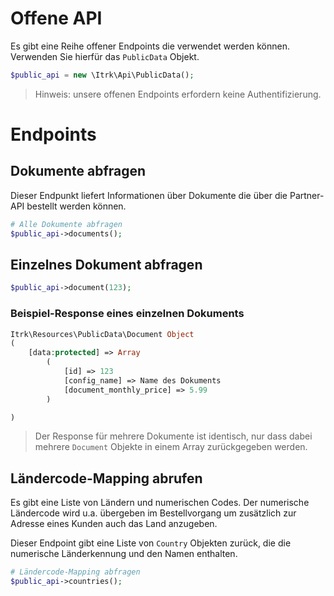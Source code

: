 # Offene API

Es gibt eine Reihe offener Endpoints die verwendet werden können. Verwenden Sie hierfür das
`PublicData` Objekt.

```php
$public_api = new \Itrk\Api\PublicData();
```

> Hinweis: unsere offenen Endpoints erfordern keine Authentifizierung.

# Endpoints

## Dokumente abfragen

Dieser Endpunkt liefert Informationen über Dokumente die über die Partner-API bestellt werden können.

````php
# Alle Dokumente abfragen
$public_api->documents();
````

## Einzelnes Dokument abfragen

````php
$public_api->document(123);
````

### Beispiel-Response eines einzelnen Dokuments

```php
Itrk\Resources\PublicData\Document Object
(
    [data:protected] => Array
        (
            [id] => 123
            [config_name] => Name des Dokuments
            [document_monthly_price] => 5.99
        )

)
```

> Der Response für mehrere Dokumente ist identisch, nur dass dabei mehrere `Document` Objekte in einem Array
> zurückgegeben werden.

## Ländercode-Mapping abrufen

Es gibt eine Liste von Ländern und numerischen Codes. Der numerische Ländercode wird u.a. übergeben
im Bestellvorgang um zusätzlich zur Adresse eines Kunden auch das Land anzugeben.

Dieser Endpoint gibt eine Liste von `Country` Objekten zurück, die die numerische Länderkennung und den Namen enthalten.

````php
# Ländercode-Mapping abfragen
$public_api->countries();
````

